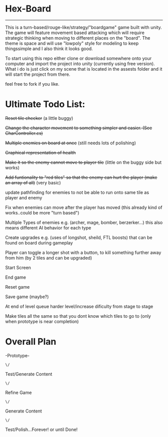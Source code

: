 **Hex-Board**
========================================================================================
__________________________________________________________________________________

This is a turn-based/rouge-like/strategy/"boardgame" game built with unity. The game will feature movement based attacking which will require strategic thinking when moving to different places on the "board". The theme is space and will use "lowpoly" style for modeling to keep thingssimple and I also think it looks good.

To start using this repo either clone or download somewhere onto your computer and import the project into unity (currently using free version). What i do is just click on my scene that is located in the assests folder and it will start the project from there.

feel free to fork if you like.

**Ultimate Todo List:**
=======================================================================================
	
~~Reset tile checker~~ (a little buggy)

~~Change the character movement to something simpler and easier. (See CharController.cs)~~

~~Multiple enemies on board at once~~ (still needs lots of polishing)

~~Graphical representation of health~~

~~Make it so the enemy cannot move to player tile~~ (little on the buggy side but works)

~~Add funtionality to "red tiles" so that the enemy can hurt the player (make an array of all)~~ (very basic)

update pathfinding for enemies to not be able to run onto same tile as player and enemy

Fix when enemies can move after the player has moved (this already kind of works..could be more "turn based")

Multiple Types of enemies e.g. (archer, mage, bomber, berzerker...) this also means different AI behavior for each type

Create upgrades e.g. (uses of longshot, sheild, FTL boosts) that can be found on board during gameplay

Player can toggle a longer shot with a button, to kill something further away from him (by 2 tiles and can be upgraded)

Start Screen

End game

Reset game

Save game (maybe?)

At end of level queue harder level/increase dificulty from stage to stage

Make tiles all the same so that you dont know which tiles to go to (only when prototype is near completion)


**Overall Plan**
==================================================================================

-Prototype-
 
 	\/

Test/Generate Content
  
  	\/
   
Refine Game

	\/
   
Generate Content

	\/
   
Test/Polish...Forever! or until Done!
 	 
